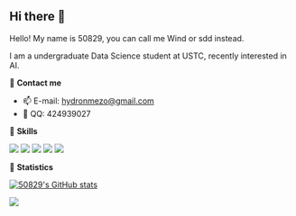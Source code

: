 ## Hi there 👋

Hello! My name is  50829, you can call me Wind or sdd instead.

I am a undergraduate Data Science student at USTC, recently interested in AI.

<!--
**50829/50829** is a ✨ _special_ ✨ repository because its `README.md` (this file) appears on your GitHub profile.

Here are some ideas to get you started:

- 🔭 I’m currently working on ...
- 🌱 I’m currently learning ...
- 👯 I’m looking to collaborate on ...
- 🤔 I’m looking for help with ...
- 💬 Ask me about ...
- 📫 How to reach me: ...
- 😄 Pronouns: ...
- ⚡ Fun fact: ...
-->

🔭 **Contact me**

- 📫 E-mail: hydronmezo@gmail.com
- 🍨 QQ: 424939027

🍓 **Skills**

![](https://img.shields.io/badge/-Python-3e74a2?style=flat-square&logo=Python&logoColor=fff)
![](https://img.shields.io/badge/-Node.js-339933?style=flat-square&logo=Node.js&logoColor=fff)
![](https://img.shields.io/badge/-React-61DAFB?style=flat-square&logo=React&logoColor=fff)
![](https://img.shields.io/badge/-Docker-2496ED?style=flat-square&logo=Docker&logoColor=fff)
![](https://img.shields.io/badge/-Linux-000000?style=flat-square&logo=Linux&logoColor=fff)


🎄 **Statistics**

[![50829's GitHub stats](https://github-readme-stats.vercel.app/api?username=50829&show_icons=true)](https://github.com/anuraghazra/github-readme-stats)  


<img src="https://github-readme-stats.vercel.app/api/top-langs/?username=50829&layout=compact" />
